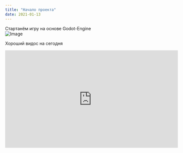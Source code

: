 ```yaml
---
title: "Начало проекта"
date: 2021-01-13
---
```

Стартанём игру на основе Godot-Engine <br />
![Image](https://icons.iconarchive.com/icons/papirus-team/papirus-apps/32/godot-icon.png) <br />

Хороший видос на сегодня <br />
<iframe width="560" height="315" src="https://www.youtube.com/embed/UuMX8Kf3Wyw" frameborder="0" allow="autoplay; encrypted-media" allowfullscreen></iframe> <br />
